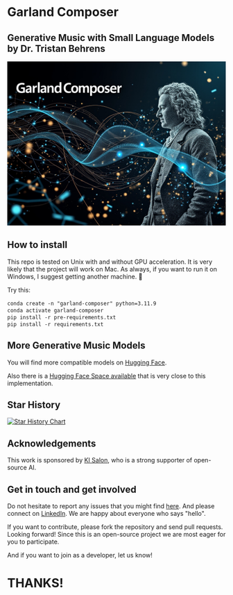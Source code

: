 # Garland Composer
## Generative Music with Small Language Models by Dr. Tristan Behrens

![](assets/garlandcomposer.jpg)


## How to install

This repo is tested on Unix with and without GPU acceleration. It is very likely that the project will work on Mac. As always, if you want to run it on Windows, I suggest getting another machine. 🤗

Try this:

```
conda create -n "garland-composer" python=3.11.9
conda activate garland-composer
pip install -r pre-requirements.txt
pip install -r requirements.txt
```

## More Generative Music Models

You will find more compatible models on [Hugging Face](https://huggingface.co/collections/TristanBehrens/bach-garland-music-models-66d6df85ddf54fd90930288d).

Also there is a [Hugging Face Space available](https://huggingface.co/spaces/TristanBehrens/Garland-Composer) that is very close to this implementation.

## Star History

[![Star History Chart](https://api.star-history.com/svg?repos=AI-Guru/garland-composer&type=Date)](https://star-history.com/#AI-Guru/garland-composer&Date)


## Acknowledgements

This work is sponsored by [KI Salon](https://www.ki-salon.net/), who is a strong supporter of open-source AI.


## Get in touch and get involved

Do not hesitate to report any issues that you might find [here](https://github.com/AI-Guru/garland-composer/issues). And please connect on [LinkedIn](https://de.linkedin.com/in/dr-tristan-behrens-734967a2). We are happy about everyone who says "hello".

If you want to contribute, please fork the repository and send pull requests. Looking forward! Since this is an open-source project we are most eager for you to participate.

And if you want to join as a developer, let us know!


# THANKS!
